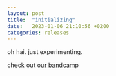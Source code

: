 ```yaml
---
layout: post
title:  "initializing"
date:   2023-01-06 21:10:56 +0200
categories: releases
---
```

oh hai. just experimenting.

check out [our bandcamp][zvoovim-bc]

[zvoovim-bc]: https://zvoovim.bandcamp.com/
